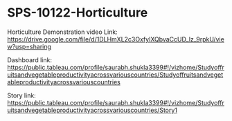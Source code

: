 # SPS-10122-Horticulture
Horticulture
Demonstration video Link: https://drive.google.com/file/d/1DLHmXL2c3OxfylXQbvaCcUD_lz_9rpkU/view?usp=sharing

Dashboard link: https://public.tableau.com/profile/saurabh.shukla3399#!/vizhome/Studyoffruitsandvegetableproductivityacrossvariouscountries/Studyoffruitsandvegetableproductivityacrossvariouscountries

Story link: https://public.tableau.com/profile/saurabh.shukla3399#!/vizhome/Studyoffruitsandvegetableproductivityacrossvariouscountries/Story1
